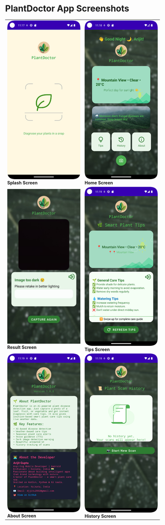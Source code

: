 # PlantDoctor App Screenshots

<table>
  <tr>
    <td>
      <img src="ScreenShots/SplashScreen.png" alt="Splash Screen" width="250"/>
      <br><b>Splash Screen</b>
    </td>
    <td>
      <img src="ScreenShots/HomeScreen.png" alt="Home Screen" width="250"/>
      <br><b>Home Screen</b>
    </td>
  </tr>
  <tr>
    <td>
      <img src="ScreenShots/ResultScreen.jpg" alt="Result Screen" width="250"/>
      <br><b>Result Screen</b>
    </td>
    <td>
      <img src="ScreenShots/TipsScreen.png" alt="Tips Screen" width="250"/>
      <br><b>Tips Screen</b>
    </td>
  </tr>
  <tr>
    <td>
      <img src="ScreenShots/AboutScreen.png" alt="About Screen" width="250"/>
      <br><b>About Screen</b>
    </td>
    <td>
      <img src="ScreenShots/HistoryScreen.png" alt="History Screen" width="250"/>
      <br><b>History Screen</b>
    </td>
  </tr>
</table>
